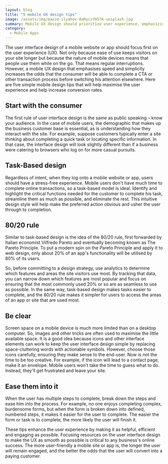 ```yaml
---
layout: blog
title: "5 mobile UX design tips"
image: /assets/img/maxim-ilyahov-0aRycsfH57A-unsplash.jpg
summary: Mobile UX design should prioritize user experience, emphasizing simplicity and speed to cater to on-the-go users and boost conversion rates.
category:
  - Mobile Apps
---
```

The user interface design of a mobile website or app should focus first on the user experience (UX). Not only because ease of use keeps visitors on your site longer but because the nature of mobile devices means that people use them while on the go. That means regular interruptions. However, a mobile UX design that emphasises speed and simplicity increases the odds that the consumer will be able to complete a CTA or other transaction process before switching his attention elsewhere. Here are five simple mobile design tips that will help maximise the user experience and help increase conversion rates.


## Start with the consumer
The first rule of user interface design is the same as public speaking – know your audience. In the case of mobile users, the demographic that makes up the business customer base is essential, as is understanding how they interact with the site. For example, suppose customers typically enter a site thinking about completing a quick task or locating specific information. In that case, the interface design will look slightly different than if a business were catering to browsers who log on for more casual pursuits.

## Task-Based design
Regardless of intent, when they log onto a mobile website or app, users should have a stress-free experience. Mobile users don't have much time to complete online transactions, so a task-based model is ideal. Identify and highlight the critical functions needed for the customer to complete his task, streamline them as much as possible, and eliminate the rest. This intuitive design style will help make the preferred action obvious and usher the user through to completion.

## 80/20 rule
Similar to task-based design is the idea of the 80/20 rule, first forwarded by Italian economist Vilfredo Pareto and eventually becoming known as The Pareto Principle. To put a modern spin on the Pareto Principle and apply it to web design, only about 20% of an app's functionality will be utilised by 80% of its users.

So, before committing to a design strategy, use analytics to determine which features and areas the site visitors use most. By tracking that data, you can narrow down which features are most popular and focus on ensuring that the most commonly used 20% or so are as seamless to use as possible. In the same way, task-based design makes tasks easier to complete, and the 80/20 rule makes it simpler for users to access the areas of an app or site that are used most.

## Be clear
Screen space on a mobile device is much more limited than on a desktop computer. So, images and other tricks are often used to maximise the little available space. It is a good idea because icons and other interface elements can work to keep the user interface design simple by replacing space-cluttering words with actionable symbols. However, choose those icons carefully, ensuring they make sense to the end-user. Now is not the time to be too creative. For example, if the icon will lead to a contact page, make it an envelope. Mobile users won't take the time to guess what to do. Instead, they'll get frustrated and leave your site.

## Ease them into it
When the user has multiple steps to complete, break down the steps and ease him into the process. For example, no one enjoys completing complex, burdensome forms, but when the form is broken down into defined, numbered steps, it makes it easier for the user to complete. The easier the form or task is to complete, the more likely the user will finish it.

These tips enhance the user experience by making it as helpful, efficient and engaging as possible. Focusing resources on the user interface design to make the UX as smooth as possible is critical to any business's online success. The more user-friendly a mobile site or app is, the longer the user will remain engaged, and the better the odds that the user will convert into a paying customer.
